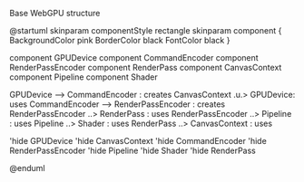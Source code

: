 Base WebGPU structure

@startuml
skinparam componentStyle rectangle
skinparam component {
BackgroundColor pink
BorderColor black
FontColor black
}

component GPUDevice
component CommandEncoder
component RenderPassEncoder
component RenderPass
component CanvasContext
component Pipeline
component Shader

GPUDevice --> CommandEncoder : creates
CanvasContext .u.> GPUDevice: uses
CommandEncoder --> RenderPassEncoder : creates
RenderPassEncoder ..> RenderPass : uses
RenderPassEncoder ..> Pipeline : uses
Pipeline ..> Shader : uses
RenderPass ..> CanvasContext : uses

'hide GPUDevice
'hide CanvasContext
'hide CommandEncoder
'hide RenderPassEncoder
'hide Pipeline
'hide Shader
'hide RenderPass

@enduml
